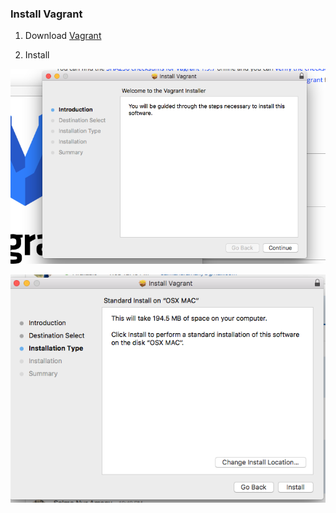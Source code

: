 ### Install Vagrant

1. Download [Vagrant](http://vagrantup.com/)

2. Install

![Screenshot](img/vagrant1.png)

![Screenshot](img/vagrant2.png)